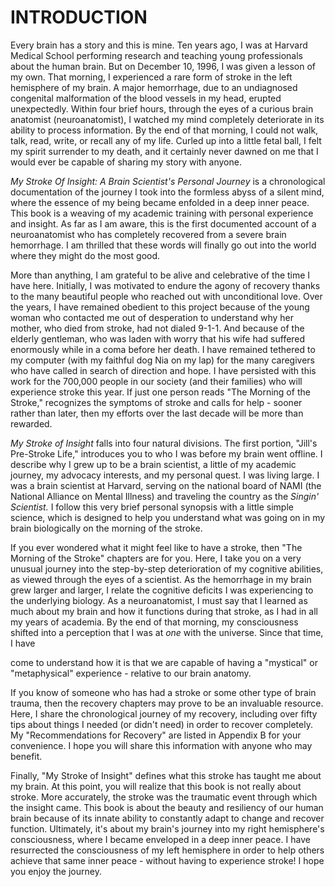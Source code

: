 # INTRODUCTION

Every brain has a story and this is mine. Ten years ago, I was at
Harvard Medical School performing research and teaching young
professionals about the human brain. But on December 10, 1996, I was
given a lesson of my own. That morning, I experienced a rare form of
stroke in the left hemisphere of my brain. A major hemorrhage, due to
an undiagnosed congenital malformation of the blood vessels in my
head, erupted unexpectedly. Within four brief hours, through the eyes of
a curious brain anatomist (neuroanatomist), I watched my mind
completely deteriorate in its ability to process information. By the end
of that morning, I could not walk, talk, read, write, or recall any of my
life. Curled up into a little fetal ball, I felt my spirit surrender to my
death, and it certainly never dawned on me that I would ever be capable
of sharing my story with anyone.

_My Stroke Of Insight: A Brain Scientist's Personal Journey_ is a
chronological documentation of the journey I took into the formless
abyss of a silent mind, where the essence of my being became enfolded
in a deep inner peace. This book is a weaving of my academic training
with personal experience and insight. As far as I am aware, this is the
first documented account of a neuroanatomist who has completely
recovered from a severe brain hemorrhage. I am thrilled that
these words will finally go out into the world where they might do the
most good.

More than anything, I am grateful to be alive and celebrative of the
time I have here. Initially, I was motivated to endure the agony of
recovery thanks to the many beautiful people who reached out with
unconditional love. Over the years, I have remained obedient to this
project because of the young woman who contacted me out of
desperation to understand why her mother, who died from stroke, had
not dialed 9-1-1. And because of the elderly gentleman, who was laden
with worry that his wife had suffered enormously while in a coma before
her death. I have remained tethered to my computer (with my faithful
dog Nia on my lap) for the many caregivers who have called in search of
direction and hope. I have persisted with this work for the 700,000
people in our society (and their families) who will experience stroke this
year. If just one person reads "The Morning of the Stroke," recognizes
the symptoms of stroke and calls for help - sooner rather than later, then
my efforts over the last decade will be more than rewarded.

_My Stroke of Insight_ falls into four natural divisions. The first
portion, "Jill's Pre-Stroke Life," introduces you to who I was before my
brain went offline. I describe why I grew up to be a brain scientist, a
little of my academic journey, my advocacy interests, and my personal
quest. I was living large. I was a brain scientist at Harvard, serving on
the national board of NAMI (the National Alliance on Mental Illness)
and traveling the country as the _Singin' Scientist._ I follow this very brief
personal synopsis with a little simple science, which is designed to help
you understand what was going on in my brain biologically on the
morning of the stroke.

If you ever wondered what it might feel like to have a stroke, then
"The Morning of the Stroke" chapters are for you. Here, I take you on a
very unusual journey into the step-by-step deterioration of my cognitive
abilities, as viewed through the eyes of a scientist. As the hemorrhage in
my brain grew larger and larger, I relate the cognitive deficits I
was experiencing to the underlying biology. As a neuroanatomist, I must
say that I learned as much about my brain and how it functions during
that stroke, as I had in all my years of
academia. By the end of that morning, my consciousness shifted into a
perception that I was at _one_ with the universe. Since that time, I have

come to understand how it is that we are capable of having a "mystical"
or "metaphysical" experience - relative to our brain anatomy.

If you know of someone who has had a stroke or some other type
of brain trauma, then the recovery chapters may
prove to be an invaluable resource. Here, I share the chronological
journey of my recovery, including over fifty tips about things I needed
(or didn't need) in order to recover completely. My "Recommendations
for Recovery" are listed in Appendix B for your convenience. I hope you
will share this information with anyone who may benefit.

Finally, "My Stroke of Insight" defines what this stroke has taught
me about my brain. At this point, you will realize that this book is not
really about stroke. More accurately, the stroke was the traumatic event
through which the insight came. This book is about the beauty and
resiliency of our human brain because of its innate ability to
constantly adapt to change and recover function. Ultimately, it's
about my brain's journey into my right hemisphere's
consciousness, where I became enveloped in a deep inner peace. I
have resurrected the consciousness of my left hemisphere in order to
help others achieve that same inner peace - without having to experience
stroke! I hope you enjoy the journey.

